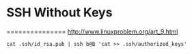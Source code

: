 # SSH Without Keys
===============
http://www.linuxproblem.org/art_9.html

```
cat .ssh/id_rsa.pub | ssh b@B 'cat >> .ssh/authorized_keys'
```
